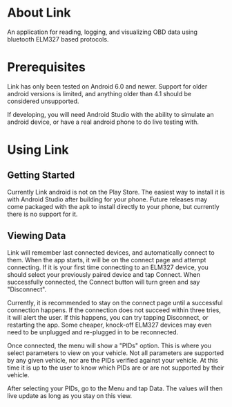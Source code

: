 # About Link
An application for reading, logging, and visualizing OBD data using bluetooth ELM327 based protocols.

# Prerequisites
Link has only been tested on Android 6.0 and newer. Support for older android versions is limited, and anything older than 4.1 should be considered unsupported.

If developing, you will need Android Studio with the ability to simulate an android device, or have a real android phone to do live testing with.

# Using Link

## Getting Started
Currently Link android is not on the Play Store. The easiest way to install it is with Android Studio after building for your phone. Future releases may come packaged with the apk to install directly to your phone, but currently there is no support for it.

## Viewing Data
Link will remember last connected devices, and automatically connect to them. When the app starts, it will be on the connect page and attempt connecting. If it is your first time connecting to an ELM327 device, you should select your previously paired device and tap Connect. When successfully connected, the Connect button will turn green and say "Disconnect".

Currently, it is recommended to stay on the connect page until a successful connection happens. If the connection does not succeed within three tries, it will alert the user. If this happens, you can try tapping Disconnect, or restarting the app. Some cheaper, knock-off ELM327 devices may even need to be unplugged and re-plugged in to be reconnected.

Once connected, the menu will show a "PIDs" option. This is where you select parameters to view on your vehicle. Not all parameters are supported by any given vehicle, nor are the PIDs verified against your vehicle. At this time it is up to the user to know which PIDs are or are not supported by their vehicle.

After selecting your PIDs, go to the Menu and tap Data. The values will then live update as long as you stay on this view.


